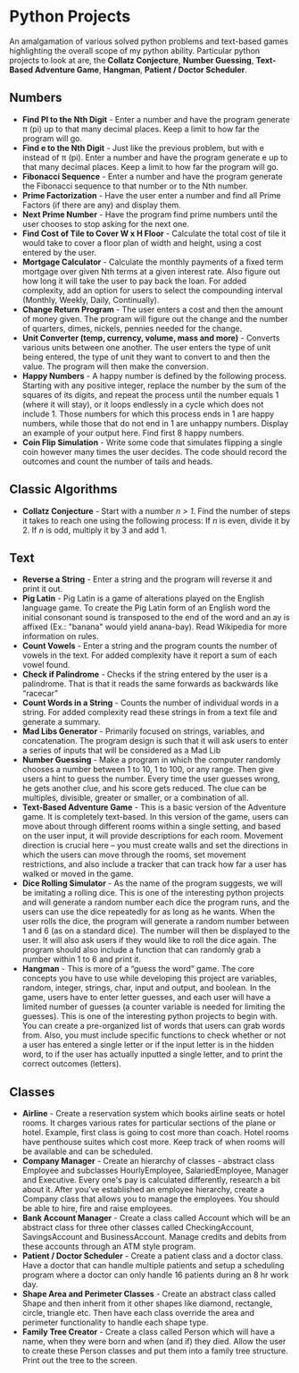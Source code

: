 # Python Projects
An amalgamation of various solved python problems and text-based games highlighting the overall scope of my python ability. Particular python projects to look at are, the **Collatz Conjecture**, **Number Guessing**, **Text-Based Adventure Game**, **Hangman**, **Patient / Doctor Scheduler**.
## Numbers
- **Find PI to the Nth Digit** - Enter a number and have the program generate &pi; (pi) up to that many decimal places. Keep a limit to how far the program will go.
- **Find e to the Nth Digit** - Just like the previous problem, but with e instead of &pi; (pi). Enter a number and have the program generate e up to that many decimal places. Keep a limit to how far the program will go.
- **Fibonacci Sequence** - Enter a number and have the program generate the Fibonacci sequence to that number or to the Nth number.
- **Prime Factorization** - Have the user enter a number and find all Prime Factors (if there are any) and display them.
- **Next Prime Number** - Have the program find prime numbers until the user chooses to stop asking for the next one.
- **Find Cost of Tile to Cover W x H Floor** - Calculate the total cost of tile it would take to cover a floor plan of width and height, using a cost entered by the user.
- **Mortgage Calculator** - Calculate the monthly payments of a fixed term mortgage over given Nth terms at a given interest rate. Also figure out how long it will take the user to pay back the loan. For added complexity, add an option for users to select the compounding interval (Monthly, Weekly, Daily, Continually).
- **Change Return Program** - The user enters a cost and then the amount of money given. The program will figure out the change and the number of quarters, dimes, nickels, pennies needed for the change.
- **Unit Converter (temp, currency, volume, mass and more)** - Converts various units between one another. The user enters the type of unit being entered, the type of unit they want to convert to and then the value. The program will then make the conversion.
- **Happy Numbers** - A happy number is defined by the following process. Starting with any positive integer, replace the number by the sum of the squares of its digits, and repeat the process until the number equals 1 (where it will stay), or it loops endlessly in a cycle which does not include 1. Those numbers for which this process ends in 1 are happy numbers, while those that do not end in 1 are unhappy numbers. Display an example of your output here. Find first 8 happy numbers.
- **Coin Flip Simulation** - Write some code that simulates flipping a single coin however many times the user decides. The code should record the outcomes and count the number of tails and heads.
## Classic Algorithms
- **Collatz Conjecture** - Start with a number *n > 1*. Find the number of steps it takes to reach one using the following process: If *n* is even, divide it by 2. If *n* is odd, multiply it by 3 and add 1.
## Text
- **Reverse a String** - Enter a string and the program will reverse it and print it out.
- **Pig Latin** - Pig Latin is a game of alterations played on the English language game. To create the Pig Latin form of an English word the initial consonant sound is transposed to the end of the word and an ay is affixed (Ex.: "banana" would yield anana-bay). Read Wikipedia for more information on rules.
- **Count Vowels** - Enter a string and the program counts the number of vowels in the text. For added complexity have it report a sum of each vowel found.
- **Check if Palindrome** - Checks if the string entered by the user is a palindrome. That is that it reads the same forwards as backwards like “racecar”
- **Count Words in a String** - Counts the number of individual words in a string. For added complexity read these strings in from a text file and generate a summary.
- **Mad Libs Generator** - Primarily focused on strings, variables, and concatenation. The program design is such that it will ask users to enter a series of inputs that will be considered as a Mad Lib
- **Number Guessing** - Make a program in which the computer randomly chooses a number between 1 to 10, 1 to 100, or any range. Then give users a hint to guess the number. Every time the user guesses wrong, he gets another clue, and his score gets reduced. The clue can be multiples, divisible, greater or smaller, or a combination of all.
- **Text-Based Adventure Game** - This is a basic version of the Adventure game. It is completely text-based. In this version of the game, users can move about through different rooms within a single setting, and based on the user input, it will provide descriptions for each room. Movement direction is crucial here – you must create walls and set the directions in which the users can move through the rooms, set movement restrictions, and also include a tracker that can track how far a user has walked or moved in the game.
- **Dice Rolling Simulator** - As the name of the program suggests, we will be imitating a rolling dice. This is one of the interesting python projects and will generate a random number each dice the program runs, and the users can use the dice repeatedly for as long as he wants. When the user rolls the dice, the program will generate a random number between 1 and 6 (as on a standard dice). The number will then be displayed to the user. It will also ask users if they would like to roll the dice again. The program should also include a function that can randomly grab a number within 1 to 6 and print it.
- **Hangman** - This is more of a “guess the word” game. The core concepts you have to use while developing this project are variables, random, integer, strings, char, input and output, and boolean. In the game, users have to enter letter guesses, and each user will have a limited number of guesses (a counter variable is needed for limiting the guesses). This is one of the interesting python projects to begin with. You can create a pre-organized list of words that users can grab words from. Also, you must include specific functions to check whether or not a user has entered a single letter or if the input letter is in the hidden word, to if the user has actually inputted a single letter, and to print the correct outcomes (letters).
## Classes
- **Airline** - Create a reservation system which books airline seats or hotel rooms. It charges various rates for particular sections of the plane or hotel. Example, first class is going to cost more than coach. Hotel rooms have penthouse suites which cost more. Keep track of when rooms will be available and can be scheduled.
- **Company Manager** - Create an hierarchy of classes - abstract class Employee and subclasses HourlyEmployee, SalariedEmployee, Manager and Executive. Every one's pay is calculated differently, research a bit about it. After you've established an employee hierarchy, create a Company class that allows you to manage the employees. You should be able to hire, fire and raise employees.
- **Bank Account Manager** - Create a class called Account which will be an abstract class for three other classes called CheckingAccount, SavingsAccount and BusinessAccount. Manage credits and debits from these accounts through an ATM style program.
- **Patient / Doctor Scheduler** - Create a patient class and a doctor class. Have a doctor that can handle multiple patients and setup a scheduling program where a doctor can only handle 16 patients during an 8 hr work day.
- **Shape Area and Perimeter Classes** - Create an abstract class called Shape and then inherit from it other shapes like diamond, rectangle, circle, triangle etc. Then have each class override the area and perimeter functionality to handle each shape type.
- **Family Tree Creator** - Create a class called Person which will have a name, when they were born and when (and if) they died. Allow the user to create these Person classes and put them into a family tree structure. Print out the tree to the screen.
